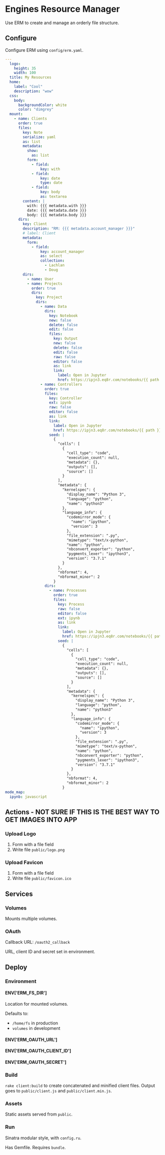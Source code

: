 # Engines Resource Manager

Use ERM to create and manage an orderly file structure.

## Configure

Configure ERM using `config/erm.yaml`.

```yaml
---
  logo:
    height: 35
    width: 100
  title: My Resources
  home:
    label: "Cool"
    description: "wow"
  css:
    body:
      backgroundColor: white
      color: "dimgrey"
  mount:
    - name: Clients
      order: true
      files:
        key: Note
        serialize: yaml
        as: list
        metadata:
          show:
            as: list
          form:
            - field:
                key: with
            - field:
                key: date
                type: date
            - field:
                key: body
                as: textarea
        content: |
          with: {{{ metadata.with }}}
          date: {{{ metadata.date }}}
          body: {{{ metadata.body }}}
      dirs:
        key: Client
        description: "RM: {{{ metadata.account_manager }}}"
        # label: Client
        metadata:
          form:
            - field:
                key: account_manager
                as: select
                collection:
                  - Lachlan
                  - Doug
        dirs:
          - name: User
          - name: Projects
            order: true
            dirs:
              key: Project
              dirs:
                - name: Data
                  dirs:
                    key: Notebook
                    new: false
                    delete: false
                    edit: false
                    files:
                      key: Output
                      new: false
                      delete: false
                      edit: false
                      raw: false
                      editor: false
                      as: link
                      link:
                        label: Open in Jupyter
                        href: https://ipjn3.eq8r.com/notebooks/{{ path }}
                - name: Controllers
                  order: true
                  files:
                    key: Controller
                    ext: ipynb
                    raw: false
                    editor: false
                    as: link
                    link:
                      label: Open in Jupyter
                      href: https://ipjn3.eq8r.com/notebooks/{{ path }}
                    seed: |
                      {
                        "cells": [
                          {
                            "cell_type": "code",
                            "execution_count": null,
                            "metadata": {},
                            "outputs": [],
                            "source": []
                          }
                        ],
                        "metadata": {
                          "kernelspec": {
                            "display_name": "Python 3",
                            "language": "python",
                            "name": "python3"
                          },
                          "language_info": {
                            "codemirror_mode": {
                              "name": "ipython",
                              "version": 3
                            },
                            "file_extension": ".py",
                            "mimetype": "text/x-python",
                            "name": "python",
                            "nbconvert_exporter": "python",
                            "pygments_lexer": "ipython3",
                            "version": "3.7.1"
                          }
                        },
                        "nbformat": 4,
                        "nbformat_minor": 2
                      }
                  dirs:
                    - name: Processes
                      order: true
                      files:
                        key: Process
                        raw: false
                        editor: false
                        ext: ipynb
                        as: link
                        link:
                          label: Open in Jupyter
                          href: https://ipjn3.eq8r.com/notebooks/{{ path }}
                        seed: |
                          {
                            "cells": [
                              {
                                "cell_type": "code",
                                "execution_count": null,
                                "metadata": {},
                                "outputs": [],
                                "source": []
                              }
                            ],
                            "metadata": {
                              "kernelspec": {
                                "display_name": "Python 3",
                                "language": "python",
                                "name": "python3"
                              },
                              "language_info": {
                                "codemirror_mode": {
                                  "name": "ipython",
                                  "version": 3
                                },
                                "file_extension": ".py",
                                "mimetype": "text/x-python",
                                "name": "python",
                                "nbconvert_exporter": "python",
                                "pygments_lexer": "ipython3",
                                "version": "3.7.1"
                              }
                            },
                            "nbformat": 4,
                            "nbformat_minor": 2
                          }
mode_map:
  ipynb: javascript
```

## Actions - NOT SURE IF THIS IS THE BEST WAY TO GET IMAGES INTO APP

### Upload Logo
1. Form with a file field
2. Write file `public/logo.png`

### Upload Favicon
1. Form with a file field
2. Write file `public/favicon.ico`

## Services

### Volumes

Mounts multiple volumes.

### OAuth

Callback URL: `/oauth2_callback`

URL, client ID and secret set in environment.

## Deploy

### Environment

#### ENV['ERM_FS_DIR']

Location for mounted volumes.

Defaults to:
- `/home/fs` in production
- `volumes` in development

#### ENV['ERM_OAUTH_URL']
#### ENV['ERM_OAUTH_CLIENT_ID']
#### ENV['ERM_OAUTH_SECRET']

### Build

`rake client:build` to create concatenated and minified client files. Output goes to `public/client.js` and `public/client.min.js`.

### Assets

Static assets served from `public`.

### Run

Sinatra modular style, with `config.ru`.

Has Gemfile. Requires `bundle`.
